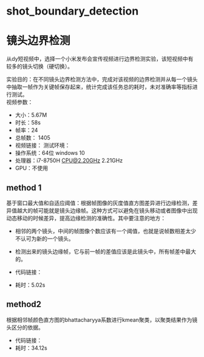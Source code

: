 # shot_boundary_detection
# 镜头边界检测
从dy短视频中，选择一个小米发布会宣传视频进行边界检测实验，该短视频中有较多的镜头切换（硬切换）。

实验目的：在不同镜头边界检测方法中，完成对该视频的边界检测并从每一个镜头中抽取一帧作为关键帧保存起来，统计完成该任务总的耗时，未对准确率等指标进行测试。  
视频参数：
+ 大小：5.67M
+ 时长：58s
+ 帧率：24
+ 总帧数： 1405   
+ 视频链接：
测试环境：
+ 操作系统：64位 windows 10
+ 处理器：i7-8750H CPU@2.20GHz 2.21GHz 
+ GPU：不使用
## method 1
基于窗口最大值和自适应阈值：根据帧图像的灰度值直方图差异进行边缘检测，差异值越大的帧可能就是镜头边缘帧。这种方式可以避免在镜头移动或者图像中出现动态移动的时候差异，提高边缘检测的准确性。其中要注意的地方：
+ 相邻的两个镜头，中间的帧图像个数应该有一个阈值，也就是说帧数相差太少不认可为新的一个镜头。
+ 检测出来的镜头边缘帧，它与前一帧的差值应该是此镜头中，所有帧差中最大的。


+ 代码链接：
+ 耗时：5.02s
## method2
根据相邻帧颜色直方图的bhattacharyya系数进行kmean聚类，以聚类结果作为镜头区分的依据。
+ 代码链接：
+ 耗时：34.12s
